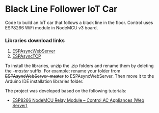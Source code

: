# Black Line Follower IoT Car

Code to build an IoT car that follows a black line in the floor. Control uses ESP8266 WiFi module in NodeMCU v3 board.

### Libraries download links

1. [ESPAsyncWebServer](https://github.com/me-no-dev/ESPAsyncWebServer)
2. [ESPAsyncTCP](https://github.com/me-no-dev/ESPAsyncTCP)

To install the libraries, unzip the .zip folders and rename them by deleting the _-master_ suffix.
For example: rename your folder from ~~ESPAsyncWebServer-master~~ to ESPAsyncWebServer. Then move it to the Arduino IDE installation libraries folder.

The project was developed based on the following tutorials:

- [ESP8266 NodeMCU Relay Module – Control AC Appliances (Web Server)](https://RandomNerdTutorials.com/esp8266-relay-module-ac-web-server/)
